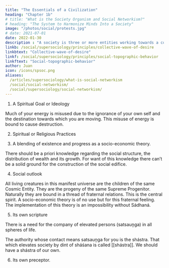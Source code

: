 ```yaml
---
title: "The Essentials of a Civilization"
heading: "Chapter 1b"
# title: "What is the Society Organism and Social Networkism?"
# heading: "The System to Harmonize Minds Into a Society"
image: "/photos/social/protests.jpg"
# date: 2021-07-01
date: 2022-01-30
description : "A society is three or more entities working towards a common interest or goal"
linkb: /social/supersociology/principles/collective-wave-of-desire
linkbtext: "Collective-wave-of-desire"
linkf: /social/supersociology/principles/social-topographic-behavior
linkftext: "Social-topographic-behavior"
author: Juan
icon: /icons/spsoc.png
aliases:
  /articles/supersociology/what-is-social-networkism
  /social/social-networkism/
  /social/supersociology/social-networkism/
---
```




1. A Spiritual Goal or Ideology

Much of your energy is misused due to the ignorance of your own self and the destination towards which you are moving. This misuse of energy is bound to cause destruction.

2. Spiritual or Religious Practices 

<!-- Everyone has a physical structure. The problem with every individual is to produce more and more ectoplasmic stuff by the body and then to convert it into consciousness. 

There should be a proper process for this conversion. Spiritual cult consists of the conversion of the five rudimental factors into ectoplasmic stuff and then into consciousness through a special scientific process. 

This is a process of metamorphosis. Spiritual cult therefore, is indispensable. But only spiritual ideology and spiritual philosophy will not do. -->

3. A blending of existence and progress <!-- Asti and Bhati is --> as a socio-economic theory. 

There should be a priori knowledge regarding the social structure, the distribution of wealth and its growth. For want of this knowledge there can’t be a solid ground for the construction of the social edifice.

4. Social outlook

All living creatures in this manifest universe are the children of the same Cosmic Entity. They are the progeny of the same Supreme Progenitor. Naturally they are bound in a thread of fraternal relations. This is the central spirit. A socio-economic theory is of no use but for this fraternal feeling. The implementation of this theory is an impossibility without Sádhaná.

5. Its own scripture

There is a need for the company of elevated persons (satsauṋga) in all spheres of life.

The authority whose contact means satsauṋga for you is the shástra. That which elevates society by dint of sháśana is called [[shástra]]. We should have a shástra of our own. 

6. Its own preceptor.